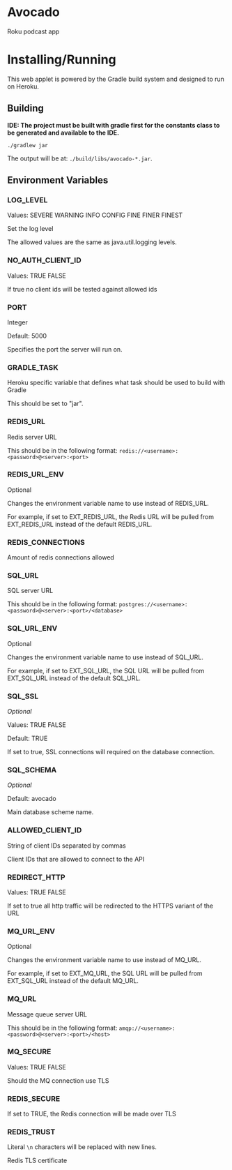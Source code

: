# Avocado

Roku podcast app

# Installing/Running

This web applet is powered by the Gradle build system and designed to
 run on Heroku.
 
## Building

**IDE: The project must be built with gradle first for the constants class to be generated and available to the IDE.**

```
./gradlew jar
```

The output will be at: `./build/libs/avocado-*.jar`.
 
## Environment Variables

### LOG_LEVEL

Values: SEVERE WARNING INFO CONFIG FINE FINER FINEST

Set the log level

The allowed values are the same as java.util.logging levels.

### NO_AUTH_CLIENT_ID

Values: TRUE FALSE

If true no client ids will be tested against allowed ids

### PORT

Integer

Default: 5000

Specifies the port the server will run on.

### GRADLE_TASK

Heroku specific variable that defines what task should be used to build
 with Gradle

This should be set to "jar".
 
### REDIS_URL

Redis server URL

This should be in the following format:
 `redis://<username>:<password>@<server>:<port>`
 
### REDIS_URL_ENV

Optional

Changes the environment variable name to use instead of REDIS_URL.

For example, if set to EXT_REDIS_URL, the Redis URL will be pulled from EXT_REDIS_URL instead of the default REDIS_URL.
 
### REDIS_CONNECTIONS

Amount of redis connections allowed

### SQL_URL

SQL server URL

This should be in the following format:
 `postgres://<username>:<password>@<server>:<port>/<database>`

### SQL_URL_ENV

Optional

Changes the environment variable name to use instead of SQL_URL.

For example, if set to EXT_SQL_URL, the SQL URL will be pulled from EXT_SQL_URL instead of the default SQL_URL.

### SQL_SSL

_Optional_

Values: TRUE FALSE

Default: TRUE

If set to true, SSL connections will required on the database connection.

### SQL_SCHEMA

_Optional_

Default: avocado

Main database scheme name.

### ALLOWED_CLIENT_ID

String of client IDs separated by commas

Client IDs that are allowed to connect to the API

### REDIRECT_HTTP

Values: TRUE FALSE

If set to true all http traffic will be redirected to the HTTPS variant of the URL

### MQ_URL_ENV

Optional

Changes the environment variable name to use instead of MQ_URL.

For example, if set to EXT_MQ_URL, the SQL URL will be pulled from EXT_SQL_URL instead of the default MQ_URL.

### MQ_URL

Message queue server URL

This should be in the following format:
 `amqp://<username>:<password>@<server>:<port>/<host>`
 
### MQ_SECURE

Values: TRUE FALSE

Should the MQ connection use TLS

### REDIS_SECURE

If set to TRUE, the Redis connection will be made over TLS

### REDIS_TRUST

Literal `\n` characters will be replaced with new lines.

Redis TLS certificate